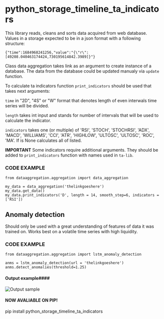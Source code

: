 # python_storage_timeline_ta_indicators
This library reads, cleans and sorts data acquired from web database. 
Values in a storage expected to be in a json format with a following structure:

```{"time":1684968241256,"value":"{\"r\":[49208.040463174424,730195614842.3989]}"}```

Class data aggregation takes link as an argument to create instance of a database. The data from the database could be updated manualy via ```update``` function.

To calculate ta indicators function ```print_indicators``` should be used that takes next arguments:


```time``` in "2D", "4S" or "W" format that denotes length of even interwals time series will be divided.


```length``` takes int input and stands for number of intervals that will be used to calculate the indicator.


```indicators``` takes one (or multiple) of 'RSI', 'STOCH', 'STOCHRSI', 'ADX', 'MACD', 'WILLIAMS', 'CCI', 'ATR', 'HIGHLOW', 'ULTOSC', 'ULTOSC', 'ROC', 'MA'. If is None
calculates all of listed.

**IMPORTANT**
Some indicators require additional arguments. They should be added to ```print_indicators``` function with names used in ```ta-lib```.

### CODE EXAMPLE ###

```
from dataaggregation.aggregation import data_aggregation

my_data = data_aggregation('thelinkgoeshere')
my_data.get_data()
my_data.print_indicators('D', length = 14, smooth_step=6, indicators = ['RSI'])
```

## Anomaly detection ##

Should only be used with a great understanding of features of data it was trained on. Works best on a volatile time series with high liquidity.  

### CODE EXAMPLE ###

```
from dataaggregation.aggregation import lstm_anomaly_detection

anms = lstm_anomaly_detection(url = 'thelinkgoeshere')
anms.detect_anomalies(threshold=1.25)
```

#### Output example####

![Output sample](https://github.com/C1l1r/python_storage_timeline_ta_indicators/blob/lstm_functional_branch/detected%20anomalies%20sample.png?raw=true)

#### NOW AVALIABLE ON PIP! #####

pip install python_storage_timeline_ta_indicators






